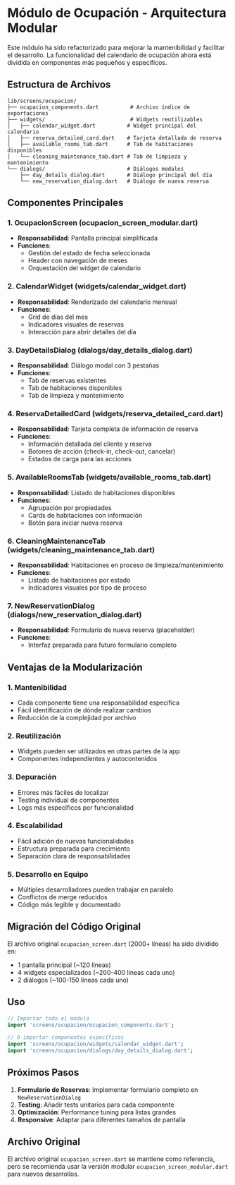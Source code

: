 # Módulo de Ocupación - Arquitectura Modular

Este módulo ha sido refactorizado para mejorar la mantenibilidad y facilitar el desarrollo. La funcionalidad del calendario de ocupación ahora está dividida en componentes más pequeños y específicos.

## Estructura de Archivos

```
lib/screens/ocupacion/
├── ocupacion_components.dart          # Archivo índice de exportaciones
├── widgets/                           # Widgets reutilizables
│   ├── calendar_widget.dart          # Widget principal del calendario
│   ├── reserva_detailed_card.dart    # Tarjeta detallada de reserva
│   ├── available_rooms_tab.dart      # Tab de habitaciones disponibles
│   └── cleaning_maintenance_tab.dart # Tab de limpieza y mantenimiento
└── dialogs/                          # Diálogos modales
    ├── day_details_dialog.dart       # Diálogo principal del día
    └── new_reservation_dialog.dart   # Diálogo de nueva reserva
```

## Componentes Principales

### 1. OcupacionScreen (ocupacion_screen_modular.dart)
- **Responsabilidad**: Pantalla principal simplificada
- **Funciones**: 
  - Gestión del estado de fecha seleccionada
  - Header con navegación de meses
  - Orquestación del widget de calendario

### 2. CalendarWidget (widgets/calendar_widget.dart)
- **Responsabilidad**: Renderizado del calendario mensual
- **Funciones**:
  - Grid de días del mes
  - Indicadores visuales de reservas
  - Interacción para abrir detalles del día

### 3. DayDetailsDialog (dialogs/day_details_dialog.dart)
- **Responsabilidad**: Diálogo modal con 3 pestañas
- **Funciones**:
  - Tab de reservas existentes
  - Tab de habitaciones disponibles
  - Tab de limpieza y mantenimiento

### 4. ReservaDetailedCard (widgets/reserva_detailed_card.dart)
- **Responsabilidad**: Tarjeta completa de información de reserva
- **Funciones**:
  - Información detallada del cliente y reserva
  - Botones de acción (check-in, check-out, cancelar)
  - Estados de carga para las acciones

### 5. AvailableRoomsTab (widgets/available_rooms_tab.dart)
- **Responsabilidad**: Listado de habitaciones disponibles
- **Funciones**:
  - Agrupación por propiedades
  - Cards de habitaciones con información
  - Botón para iniciar nueva reserva

### 6. CleaningMaintenanceTab (widgets/cleaning_maintenance_tab.dart)
- **Responsabilidad**: Habitaciones en proceso de limpieza/mantenimiento
- **Funciones**:
  - Listado de habitaciones por estado
  - Indicadores visuales por tipo de proceso

### 7. NewReservationDialog (dialogs/new_reservation_dialog.dart)
- **Responsabilidad**: Formulario de nueva reserva (placeholder)
- **Funciones**:
  - Interfaz preparada para futuro formulario completo

## Ventajas de la Modularización

### 1. **Mantenibilidad**
- Cada componente tiene una responsabilidad específica
- Fácil identificación de dónde realizar cambios
- Reducción de la complejidad por archivo

### 2. **Reutilización**
- Widgets pueden ser utilizados en otras partes de la app
- Componentes independientes y autocontenidos

### 3. **Depuración**
- Errores más fáciles de localizar
- Testing individual de componentes
- Logs más específicos por funcionalidad

### 4. **Escalabilidad**
- Fácil adición de nuevas funcionalidades
- Estructura preparada para crecimiento
- Separación clara de responsabilidades

### 5. **Desarrollo en Equipo**
- Múltiples desarrolladores pueden trabajar en paralelo
- Conflictos de merge reducidos
- Código más legible y documentado

## Migración del Código Original

El archivo original `ocupacion_screen.dart` (2000+ líneas) ha sido dividido en:
- 1 pantalla principal (~120 líneas)
- 4 widgets especializados (~200-400 líneas cada uno)
- 2 diálogos (~100-150 líneas cada uno)

## Uso

```dart
// Importar todo el módulo
import 'screens/ocupacion/ocupacion_components.dart';

// O importar componentes específicos
import 'screens/ocupacion/widgets/calendar_widget.dart';
import 'screens/ocupacion/dialogs/day_details_dialog.dart';
```

## Próximos Pasos

1. **Formulario de Reservas**: Implementar formulario completo en `NewReservationDialog`
2. **Testing**: Añadir tests unitarios para cada componente
3. **Optimización**: Performance tuning para listas grandes
4. **Responsive**: Adaptar para diferentes tamaños de pantalla

## Archivo Original

El archivo original `ocupacion_screen.dart` se mantiene como referencia, pero se recomienda usar la versión modular `ocupacion_screen_modular.dart` para nuevos desarrollos.
